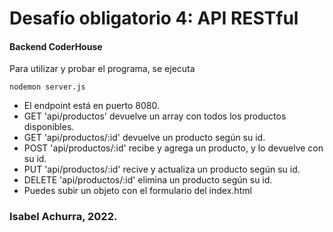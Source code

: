 # Desafío obligatorio 4: API RESTful

#### Backend CoderHouse

Para utilizar y probar el programa, se ejecuta

```
nodemon server.js
```

- El endpoint está en puerto 8080.
- GET 'api/productos' devuelve un array con todos los productos disponibles.
- GET 'api/productos/:id' devuelve un producto según su id.
- POST 'api/productos/:id' recibe y agrega un producto, y lo devuelve con su id.
- PUT 'api/productos/:id' recive y actualiza un producto según su id.
- DELETE 'api/productos/:id' elimina un producto según su id.
- Puedes subir un objeto con el formulario del index.html

### Isabel Achurra, 2022.
